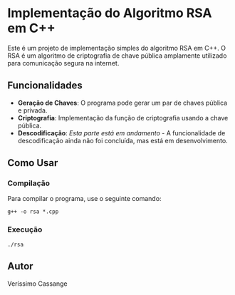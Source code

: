 # Implementação do Algoritmo RSA em C++

Este é um projeto de implementação simples do algoritmo RSA em C++. O RSA é um algoritmo de criptografia de chave pública amplamente utilizado para comunicação segura na internet.

## Funcionalidades

- **Geração de Chaves**: O programa pode gerar um par de chaves pública e privada.
- **Criptografia**: Implementação da função de criptografia usando a chave pública.
- **Descodificação**: *Esta parte está em andamento* - A funcionalidade de descodificação ainda não foi concluída, mas está em desenvolvimento.

## Como Usar

### Compilação
Para compilar o programa, use o seguinte comando:
```
g++ -o rsa *.cpp
```

### Execução
```
./rsa
```

## Autor
Veríssimo Cassange
